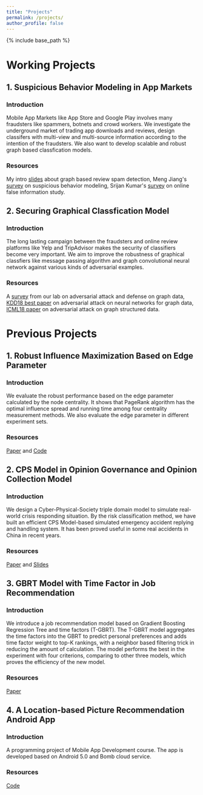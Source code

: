 ```yaml
---
title: "Projects"
permalink: /projects/
author_profile: false
---
```


{% include base_path %}

Working Projects
======
## 1. Suspicious Behavior Modeling in App Markets
### Introduction
Mobile App Markets like App Store and Google Play involves many fraudsters like spammers, botnets and crowd workers. We investigate the underground market of trading app downloads and reviews, design classifers with multi-view and multi-source information according to the intention of the fraudsters. We also want to develop scalable and robust graph based classfication models.  
### Resources
My intro [slides](http://ytongdou.com/files/Review%20Spam%20Detection.pdf) about graph based review spam detection, Meng Jiang's [survey](http://www.meng-jiang.com/pubs/survey-suspicious-issi16/survey-suspicious-issi16-paper.pdf) on suspicious behavior modeling, Srijan Kumar's [survey](https://arxiv.org/abs/1804.08559) on online false information study. 
## 2. Securing Graphical Classfication Model
### Introduction
The long lasting campaign between the fraudsters and online review platforms like Yelp and TripAdvisor makes the security of classifiers become very important. We aim to improve the robustness of  graphical classfiers like message passing algorithm and graph convolutional neural network against various kinds of adversarial examples.  
### Resources
A [survey](https://arxiv.org/abs/1812.10528) from our lab on adversarial attack and defense on graph data, [KDD18 best paper](https://www.kixlab.org/courses/i2r/resource/review_paper/Adversarial_Attacks_on_neural_Networks_for_Graph_Data_Zugner.pdf) on adversarial attack on neural networks for graph data, [ICML18 paper](https://arxiv.org/pdf/1806.02371.pdf) on adversarial attack on graph structured data.

Previous Projects
======
## 1. Robust Influence Maximization Based on Edge Parameter
### Introduction
We evaluate the robust performance based on the edge parameter calculated by the node centrality. It shows that PageRank algorithm has the optimal influence spread and running time among four centrality measurement methods. We also evaluate the edge parameter in different experiment sets.  
### Resources
[Paper](http://ytongdou.com/files/A%20Novel%20Centrality%20Cascading%20Based%20Edge%20Parameter%20Evaluation%20Method%20for%20Robust%20Influence%20Maximization.pdf) and [Code](https://github.com/YingtongDou/Centrality-Influence-Maximization)

## 2. CPS Model in Opinion Governance and Opinion Collection Model
### Introduction
We design a Cyber-Physical-Society triple domain model to simulate real-world crisis responding situation. By the risk classification method, we have built an efficient CPS Model-based simulated emergency accident replying and handling system. It has been proved useful in some real accidents in China in recent years.  
### Resources
[Paper](http://ytongdou.com/files/Efficient%20CPS%20model%20based%20online%20opinion%20governance%20modeling%20and%20evaluation%20for%20emergency%20accidents.pdf) and [Slides](http://ytongdou.com/files/CPS%20Model%20based%20opinion.pdf)

## 3. GBRT Model with Time Factor in Job Recommendation
### Introduction
We introduce a job recommendation model based on Gradient Boosting Regression Tree and time factors (T-GBRT). The T-GBRT model aggregates the time factors into the GBRT to predict personal preferences and adds time factor weight to top-K rankings, with a neighbor based filtering trick in reducing the amount of calculation. The model performs the best in the experiment with four criterions, comparing to other three models, which proves the efficiency of the new model.  
### Resources
[Paper](http://ytongdou.com/files/The%20Analysis%20and%20Design%20of%20the%20Job%20Recommendation%20Model%20Based%20on%20GBRT%20and%20Time%20Factors.pdf)

## 4. A Location-based Picture Recommendation Android App
### Introduction
A programming project of Mobile App Development course. The app is developed based on Android 5.0 and Bomb cloud service.  
### Resources
[Code](https://github.com/YingtongDou/shixiang)
